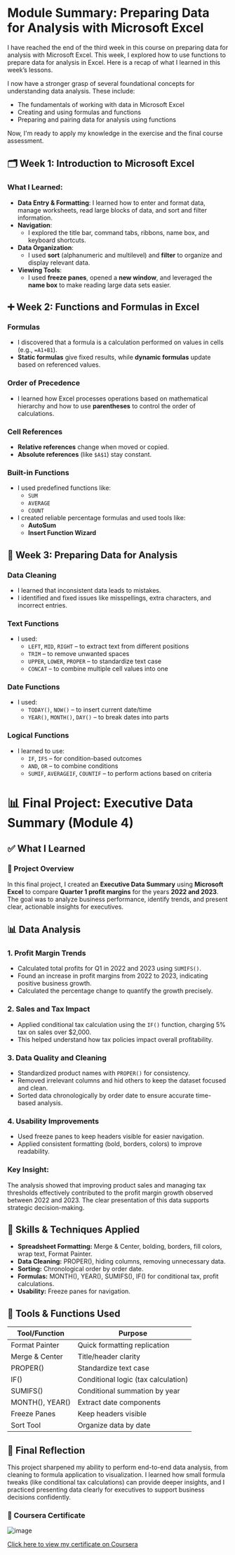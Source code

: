 # Module Summary: Preparing Data for Analysis with Microsoft Excel

I have reached the end of the third week in this course on preparing data for analysis with Microsoft Excel. This week, I explored how to use functions to prepare data for analysis in Excel. Here is a recap of what I learned in this week’s lessons.


I now have a stronger grasp of several foundational concepts for understanding data analysis. These include:

- The fundamentals of working with data in Microsoft Excel
- Creating and using formulas and functions
- Preparing and pairing data for analysis using functions

Now, I'm ready to apply my knowledge in the exercise and the final course assessment.



## 🗂️ Week 1: Introduction to Microsoft Excel

### What I Learned:

- **Data Entry & Formatting**: I learned how to enter and format data, manage worksheets, read large blocks of data, and sort and filter information.
- **Navigation**:
  - I explored the title bar, command tabs, ribbons, name box, and keyboard shortcuts.
- **Data Organization**:
  - I used **sort** (alphanumeric and multilevel) and **filter** to organize and display relevant data.
- **Viewing Tools**:
  - I used **freeze panes**, opened a **new window**, and leveraged the **name box** to make reading large data sets easier.



## ➕ Week 2: Functions and Formulas in Excel

### Formulas

- I discovered that a formula is a calculation performed on values in cells (e.g., `=A1+B1`).
- **Static formulas** give fixed results, while **dynamic formulas** update based on referenced values.

### Order of Precedence

- I learned how Excel processes operations based on mathematical hierarchy and how to use **parentheses** to control the order of calculations.

### Cell References

- **Relative references** change when moved or copied.
- **Absolute references** (like `$A$1`) stay constant.

### Built-in Functions

- I used predefined functions like:
  - `SUM`
  - `AVERAGE`
  - `COUNT`
- I created reliable percentage formulas and used tools like:
  - **AutoSum**
  - **Insert Function Wizard**



## 🧹 Week 3: Preparing Data for Analysis

### Data Cleaning

- I learned that inconsistent data leads to mistakes.
- I identified and fixed issues like misspellings, extra characters, and incorrect entries.

### Text Functions

- I used:
  - `LEFT`, `MID`, `RIGHT` – to extract text from different positions
  - `TRIM` – to remove unwanted spaces
  - `UPPER`, `LOWER`, `PROPER` – to standardize text case
  - `CONCAT` – to combine multiple cell values into one

### Date Functions

- I used:
  - `TODAY()`, `NOW()` – to insert current date/time
  - `YEAR()`, `MONTH()`, `DAY()` – to break dates into parts

### Logical Functions

- I learned to use:
  - `IF`, `IFS` – for condition-based outcomes
  - `AND`, `OR` – to combine conditions
  - `SUMIF`, `AVERAGEIF`, `COUNTIF` – to perform actions based on criteria
# 📊 Final Project: Executive Data Summary (Module 4)

## ✅ What I Learned

### 📁 Project Overview
In this final project, I created an **Executive Data Summary** using **Microsoft Excel** to compare **Quarter 1 profit margins** for the years **2022 and 2023**. The goal was to analyze business performance, identify trends, and present clear, actionable insights for executives.



## 📊 Data Analysis

### 1. Profit Margin Trends
- Calculated total profits for Q1 in 2022 and 2023 using `SUMIFS()`.
- Found an increase in profit margins from 2022 to 2023, indicating positive business growth.
- Calculated the percentage change to quantify the growth precisely.

### 2. Sales and Tax Impact
- Applied conditional tax calculation using the `IF()` function, charging 5% tax on sales over $2,000.
- This helped understand how tax policies impact overall profitability.

### 3. Data Quality and Cleaning
- Standardized product names with `PROPER()` for consistency.
- Removed irrelevant columns and hid others to keep the dataset focused and clean.
- Sorted data chronologically by order date to ensure accurate time-based analysis.

### 4. Usability Improvements
- Used freeze panes to keep headers visible for easier navigation.
- Applied consistent formatting (bold, borders, colors) to improve readability.

### Key Insight:
The analysis showed that improving product sales and managing tax thresholds effectively contributed to the profit margin growth observed between 2022 and 2023. The clear presentation of this data supports strategic decision-making.


## 🧰 Skills & Techniques Applied

- **Spreadsheet Formatting:** Merge & Center, bolding, borders, fill colors, wrap text, Format Painter.
- **Data Cleaning:** PROPER(), hiding columns, removing unnecessary data.
- **Sorting:** Chronological order by order date.
- **Formulas:** MONTH(), YEAR(), SUMIFS(), IF() for conditional tax, profit calculations.
- **Usability:** Freeze panes for navigation.



## 🔧 Tools & Functions Used

| Tool/Function  | Purpose                              |
|----------------|------------------------------------|
| Format Painter | Quick formatting replication       |
| Merge & Center | Title/header clarity                |
| PROPER()       | Standardize text case               |
| IF()           | Conditional logic (tax calculation)|
| SUMIFS()       | Conditional summation by year      |
| MONTH(), YEAR()| Extract date components            |
| Freeze Panes   | Keep headers visible                |
| Sort Tool      | Organize data by date               |



## 🎯 Final Reflection
This project sharpened my ability to perform end-to-end data analysis, from cleaning to formula application to visualization. I learned how small formula tweaks (like conditional tax calculations) can provide deeper insights, and I practiced presenting data clearly for executives to support business decisions confidently.


### 📜 Coursera Certificate
![image](https://github.com/user-attachments/assets/191bbd67-41b0-4c8f-9c5c-d62539bb41d3)

[Click here to view my certificate on Coursera](https://www.coursera.org/account/accomplishments/certificate/DFL3M93BFQHU)


